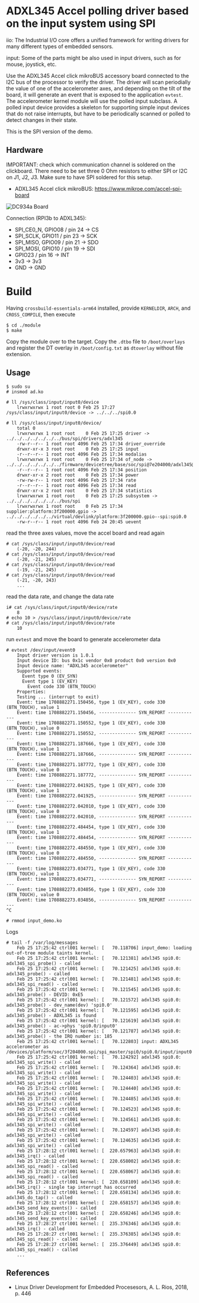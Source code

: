 # ADXL345 Accel polling driver based on the input system using SPI

iio: The Industrial I/O core offers a unified framework for writing
drivers for many different types of embedded sensors.  

input: Some of the parts might be also used in input drivers, such as
for mouse, joystick, etc.  

Use the ADXL345 Accel click mikroBUS accessory board connected to the
I2C bus of the processor to verify the driver. The driver will scan
periodially the value of one of the accelerometer axes, and depending
on the tilt of the board, it will generate an event that is exposed to
the application `evtest`. The accelerometer kernel module will use the
polled input subclass. A polled input device provides a skeleton for
supporting simple input devices that do not raise interrupts, but have
to be periodically scanned or polled to detect changes in their state.  

This is the SPI version of the demo.  

## Hardware

IMPORTANT: check which communication channel is soldered on the clickboard.
There need to be set three 0 Ohm resistors to either SPI or I2C on J1, J2,
J3. Make sure to have SPI soldered for this setup.

- ADXL345 Accel click mikroBUS: https://www.mikroe.com/accel-spi-board

![DC934a Board](../input-subsystem__adxl345-accel-via-i2c-polling/pics/adxl345.png)  

Connection (RPI3b to ADXL345):  
- SPI_CE0_N, GPIO08 / pin 24 -> CS
- SPI_SCLK, GPIO11 / pin 23 -> SCK
- SPI_MISO, GPIO09 / pin 21 -> SDO
- SPI_MOSI, GPIO10 / pin 19 -> SDI
- GPIO23 / pin 16 -> INT
- 3v3 -> 3v3
- GND -> GND

# Build

Having `crossbuild-essentials-arm64` installed, provide `KERNELDIR`, `ARCH`, and `CROSS_COMPILE`, then execute  
```
$ cd ./module
$ make
```
Copy the module over to the target. Copy the `.dtbo` file to `/boot/overlays` and register the DT overlay in `/boot/config.txt` as `dtoverlay` without file extension.  

## Usage

```
$ sudo su
# insmod ad.ko

# ll /sys/class/input/input0/device
    lrwxrwxrwx 1 root root 0 Feb 25 17:27 /sys/class/input/input0/device -> ../../../spi0.0

# ll /sys/class/input/input0/device/
    total 0
    lrwxrwxrwx 1 root root    0 Feb 25 17:25 driver -> ../../../../../../../bus/spi/drivers/adxl345
    -rw-r--r-- 1 root root 4096 Feb 25 17:34 driver_override
    drwxr-xr-x 3 root root    0 Feb 25 17:25 input
    -r--r--r-- 1 root root 4096 Feb 25 17:34 modalias
    lrwxrwxrwx 1 root root    0 Feb 25 17:34 of_node -> ../../../../../../../firmware/devicetree/base/soc/spi@7e204000/adxl345@0
    -r--r--r-- 1 root root 4096 Feb 25 17:34 position
    drwxr-xr-x 2 root root    0 Feb 25 17:34 power
    -rw-rw-r-- 1 root root 4096 Feb 25 17:34 rate
    -r--r--r-- 1 root root 4096 Feb 25 17:34 read
    drwxr-xr-x 2 root root    0 Feb 25 17:34 statistics
    lrwxrwxrwx 1 root root    0 Feb 25 17:25 subsystem -> ../../../../../../../bus/spi
    lrwxrwxrwx 1 root root    0 Feb 25 17:34 supplier:platform:3f200000.gpio -> ../../../../../../virtual/devlink/platform:3f200000.gpio--spi:spi0.0
    -rw-r--r-- 1 root root 4096 Feb 24 20:45 uevent
```

read the three axes values, move the accel board and read again  
```
# cat /sys/class/input/input0/device/read
    (-20, -20, 244)
# cat /sys/class/input/input0/device/read
    (-20, -21, 245)
# cat /sys/class/input/input0/device/read
    (-19, -21, 245)
# cat /sys/class/input/input0/device/read
    (-21, -20, 243)
    ...
```

read the data rate, and change the data rate  
```
i# cat /sys/class/input/input0/device/rate 
    8
# echo 10 > /sys/class/input/input0/device/rate 
# cat /sys/class/input/input0/device/rate 
    10
```

run `evtest` and move the board to generate accelerometer data  
```
# evtest /dev/input/event0
    Input driver version is 1.0.1
    Input device ID: bus 0x1c vendor 0x0 product 0x0 version 0x0
    Input device name: "ADXL345 accelerometer"
    Supported events:
      Event type 0 (EV_SYN)
      Event type 1 (EV_KEY)
        Event code 330 (BTN_TOUCH)
    Properties:
    Testing ... (interrupt to exit)
    Event: time 1708882271.150456, type 1 (EV_KEY), code 330 (BTN_TOUCH), value 1
    Event: time 1708882271.150456, -------------- SYN_REPORT ------------
    Event: time 1708882271.150552, type 1 (EV_KEY), code 330 (BTN_TOUCH), value 0
    Event: time 1708882271.150552, -------------- SYN_REPORT ------------
    Event: time 1708882271.187666, type 1 (EV_KEY), code 330 (BTN_TOUCH), value 1
    Event: time 1708882271.187666, -------------- SYN_REPORT ------------
    Event: time 1708882271.187772, type 1 (EV_KEY), code 330 (BTN_TOUCH), value 0
    Event: time 1708882271.187772, -------------- SYN_REPORT ------------
    Event: time 1708882272.041925, type 1 (EV_KEY), code 330 (BTN_TOUCH), value 1
    Event: time 1708882272.041925, -------------- SYN_REPORT ------------
    Event: time 1708882272.042010, type 1 (EV_KEY), code 330 (BTN_TOUCH), value 0
    Event: time 1708882272.042010, -------------- SYN_REPORT ------------
    Event: time 1708882272.484454, type 1 (EV_KEY), code 330 (BTN_TOUCH), value 1
    Event: time 1708882272.484454, -------------- SYN_REPORT ------------
    Event: time 1708882272.484550, type 1 (EV_KEY), code 330 (BTN_TOUCH), value 0
    Event: time 1708882272.484550, -------------- SYN_REPORT ------------
    Event: time 1708882273.034771, type 1 (EV_KEY), code 330 (BTN_TOUCH), value 1
    Event: time 1708882273.034771, -------------- SYN_REPORT ------------
    Event: time 1708882273.034856, type 1 (EV_KEY), code 330 (BTN_TOUCH), value 0
    Event: time 1708882273.034856, -------------- SYN_REPORT ------------
^C

# rmmod input_demo.ko
```

Logs   
```
# tail -f /var/log/messages
    Feb 25 17:25:42 ctrl001 kernel: [   70.118706] input_demo: loading out-of-tree module taints kernel.
    Feb 25 17:25:42 ctrl001 kernel: [   70.121381] adxl345 spi0.0: adxl345_spi_probe() - called
    Feb 25 17:25:42 ctrl001 kernel: [   70.121425] adxl345 spi0.0: adxl345_probe() - called
    Feb 25 17:25:42 ctrl001 kernel: [   70.121481] adxl345 spi0.0: adxl345_spi_read() - called
    Feb 25 17:25:42 ctrl001 kernel: [   70.121545] adxl345 spi0.0: adxl345_probe() - DEVID: 0xE5
    Feb 25 17:25:42 ctrl001 kernel: [   70.121572] adxl345 spi0.0: adxl345_probe() - dev_name(dev) 'spi0.0'
    Feb 25 17:25:42 ctrl001 kernel: [   70.121595] adxl345 spi0.0: adxl345_probe() - ADXL345 is found
    Feb 25 17:25:42 ctrl001 kernel: [   70.121619] adxl345 spi0.0: adxl345_probe() - ac->phys 'spi0.0/input0'
    Feb 25 17:25:42 ctrl001 kernel: [   70.121787] adxl345 spi0.0: adxl345_probe() - the IRQ number is: 185
    Feb 25 17:25:42 ctrl001 kernel: [   70.122803] input: ADXL345 accelerometer as /devices/platform/soc/3f204000.spi/spi_master/spi0/spi0.0/input/input0
    Feb 25 17:25:42 ctrl001 kernel: [   70.124292] adxl345 spi0.0: adxl345_spi_write() - called
    Feb 25 17:25:42 ctrl001 kernel: [   70.124364] adxl345 spi0.0: adxl345_spi_write() - called
    Feb 25 17:25:42 ctrl001 kernel: [   70.124403] adxl345 spi0.0: adxl345_spi_write() - called
    Feb 25 17:25:42 ctrl001 kernel: [   70.124440] adxl345 spi0.0: adxl345_spi_write() - called
    Feb 25 17:25:42 ctrl001 kernel: [   70.124485] adxl345 spi0.0: adxl345_spi_write() - called
    Feb 25 17:25:42 ctrl001 kernel: [   70.124523] adxl345 spi0.0: adxl345_spi_write() - called
    Feb 25 17:25:42 ctrl001 kernel: [   70.124561] adxl345 spi0.0: adxl345_spi_write() - called
    Feb 25 17:25:42 ctrl001 kernel: [   70.124597] adxl345 spi0.0: adxl345_spi_write() - called
    Feb 25 17:25:42 ctrl001 kernel: [   70.124635] adxl345 spi0.0: adxl345_spi_write() - called
    Feb 25 17:28:12 ctrl001 kernel: [  220.657963] adxl345 spi0.0: adxl345_irq() - called
    Feb 25 17:28:12 ctrl001 kernel: [  220.658002] adxl345 spi0.0: adxl345_spi_read() - called
    Feb 25 17:28:12 ctrl001 kernel: [  220.658067] adxl345 spi0.0: adxl345_spi_read() - called
    Feb 25 17:28:12 ctrl001 kernel: [  220.658109] adxl345 spi0.0: adxl345_irq() - single tap interrupt has occurred
    Feb 25 17:28:12 ctrl001 kernel: [  220.658134] adxl345 spi0.0: adxl345_do_tap() - called
    Feb 25 17:28:12 ctrl001 kernel: [  220.658157] adxl345 spi0.0: adxl345_send_key_events() - called
    Feb 25 17:28:12 ctrl001 kernel: [  220.658246] adxl345 spi0.0: adxl345_send_key_events() - called
    Feb 25 17:28:27 ctrl001 kernel: [  235.376346] adxl345 spi0.0: adxl345_irq() - called
    Feb 25 17:28:27 ctrl001 kernel: [  235.376385] adxl345 spi0.0: adxl345_spi_read() - called
    Feb 25 17:28:27 ctrl001 kernel: [  235.376449] adxl345 spi0.0: adxl345_spi_read() - called
    ...
```

## References
* Linux Driver Development for Embedded Procesesors, A. L. Rios, 2018, p. 446  
